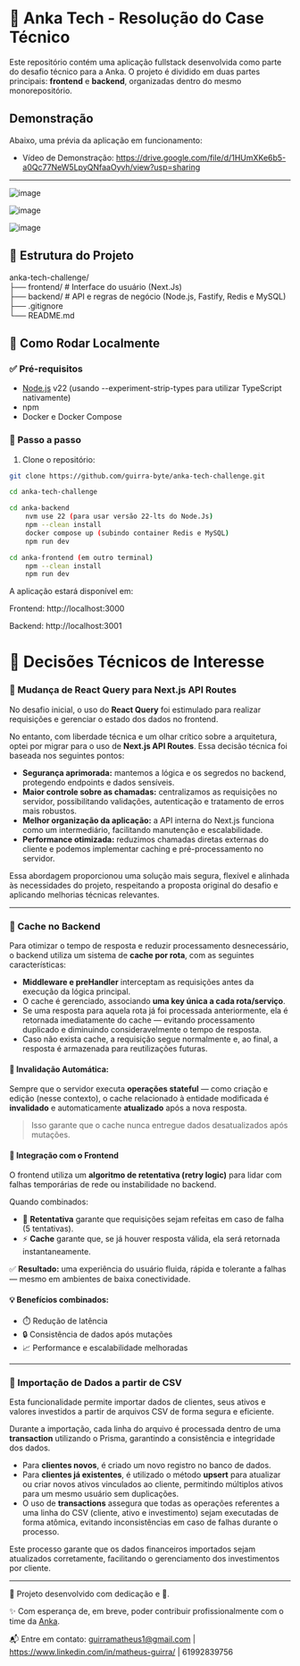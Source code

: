 # 🧪 Anka Tech - Resolução do Case Técnico

Este repositório contém uma aplicação fullstack desenvolvida como parte do desafio técnico para a Anka. O projeto é dividido em duas partes principais: **frontend** e **backend**, organizadas dentro do mesmo monorepositório.

## Demonstração

Abaixo, uma prévia da aplicação em funcionamento:
- Vídeo de Demonstração: https://drive.google.com/file/d/1HUmXKe6b5-a0Qc77NeW5LpyQNfaaOyvh/view?usp=sharing
<hr/> 

![image](https://github.com/user-attachments/assets/8e68c2fa-5284-4bab-85cd-43acd74b62ca)

![image](https://github.com/user-attachments/assets/f52f3726-43e3-4a6c-a06a-d6d409af60b8)

![image](https://github.com/user-attachments/assets/fe21c2b2-d1ac-4261-aeae-220fa56ce23e)



## 📁 Estrutura do Projeto
anka-tech-challenge/ <br>
├── frontend/ # Interface do usuário (Next.Js) <br>
├── backend/ # API e regras de negócio (Node.js, Fastify, Redis e MySQL) <br>
├── .gitignore <br>
└── README.md


## 🚀 Como Rodar Localmente
### ✅ Pré-requisitos

- [Node.js](https://nodejs.org/) v22 (usando --experiment-strip-types para utilizar TypeScript nativamente)
- npm
- Docker e Docker Compose

### 🔧 Passo a passo

1. Clone o repositório:

```bash
git clone https://github.com/guirra-byte/anka-tech-challenge.git

cd anka-tech-challenge

cd anka-backend
    nvm use 22 (para usar versão 22-lts do Node.Js)
    npm --clean install
    docker compose up (subindo container Redis e MySQL)
    npm run dev

cd anka-frontend (em outro terminal)
    npm --clean install
    npm run dev
```

A aplicação estará disponível em:

Frontend: http://localhost:3000

Backend: http://localhost:3001

# 🧠 Decisões Técnicos de Interesse
### 👀 Mudança de React Query para Next.js API Routes

No desafio inicial, o uso do **React Query** foi estimulado para realizar requisições e gerenciar o estado dos dados no frontend. 

No entanto, com liberdade técnica e um olhar crítico sobre a arquitetura, optei por migrar para o uso de **Next.js API Routes**. Essa decisão técnica foi baseada nos seguintes pontos:

- **Segurança aprimorada:** mantemos a lógica e os segredos no backend, protegendo endpoints e dados sensíveis.
- **Maior controle sobre as chamadas:** centralizamos as requisições no servidor, possibilitando validações, autenticação e tratamento de erros mais robustos.
- **Melhor organização da aplicação:** a API interna do Next.js funciona como um intermediário, facilitando manutenção e escalabilidade.
- **Performance otimizada:** reduzimos chamadas diretas externas do cliente e podemos implementar caching e pré-processamento no servidor.

Essa abordagem proporcionou uma solução mais segura, flexível e alinhada às necessidades do projeto, respeitando a proposta original do desafio e aplicando melhorias técnicas relevantes.

<hr/>

### 📌 Cache no Backend

Para otimizar o tempo de resposta e reduzir processamento desnecessário, o backend utiliza um sistema de **cache por rota**, com as seguintes características:

- **Middleware e preHandler** interceptam as requisições antes da execução da lógica principal.
- O cache é gerenciado, associando **uma key única a cada rota/serviço**.
- Se uma resposta para aquela rota já foi processada anteriormente, ela é retornada imediatamente do cache — evitando processamento duplicado e diminuindo consideravelmente o tempo de resposta.
- Caso não exista cache, a requisição segue normalmente e, ao final, a resposta é armazenada para reutilizações futuras.

#### 🧼 Invalidação Automática:
Sempre que o servidor executa **operações stateful** — como criação e edição (nesse contexto), o cache relacionado à entidade modificada é **invalidado** e automaticamente **atualizado** após a nova resposta.
> Isso garante que o cache nunca entregue dados desatualizados após mutações.

#### 🤝 Integração com o Frontend

O frontend utiliza um **algoritmo de retentativa (retry logic)** para lidar com falhas temporárias de rede ou instabilidade no backend.

Quando combinados:

- 🔁 **Retentativa** garante que requisições sejam refeitas em caso de falha (5 tentativas).
- ⚡ **Cache** garante que, se já houver resposta válida, ela será retornada instantaneamente.

✅ **Resultado:** uma experiência do usuário fluida, rápida e tolerante a falhas — mesmo em ambientes de baixa conectividade.

#### 💡 Benefícios combinados:

- ⏱️ Redução de latência
- 🔒 Consistência de dados após mutações
- 📈 Performance e escalabilidade melhoradas

<hr/>

### 🧨 Importação de Dados a partir de CSV

Esta funcionalidade permite importar dados de clientes, seus ativos e valores investidos a partir de arquivos CSV de forma segura e eficiente.

Durante a importação, cada linha do arquivo é processada dentro de uma **transaction** utilizando o Prisma, garantindo a consistência e integridade dos dados.

- Para **clientes novos**, é criado um novo registro no banco de dados.
- Para **clientes já existentes**, é utilizado o método **upsert** para atualizar ou criar novos ativos vinculados ao cliente, permitindo múltiplos ativos para um mesmo usuário sem duplicações.
- O uso de **transactions** assegura que todas as operações referentes a uma linha do CSV (cliente, ativo e investimento) sejam executadas de forma atômica, evitando inconsistências em caso de falhas durante o processo.

Este processo garante que os dados financeiros importados sejam atualizados corretamente, facilitando o gerenciamento dos investimentos por cliente.

<hr/>

🚀 Projeto desenvolvido com dedicação e 🧡.

✨ Com esperança de, em breve, poder contribuir profissionalmente com o time da [Anka](https://ankatech.com.br).

📬 Entre em contato: guirramatheus1@gmail.com | https://www.linkedin.com/in/matheus-guirra/ | 61992839756
